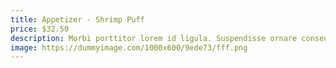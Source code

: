 ```yaml
---
title: Appetizer - Shrimp Puff
price: $32.50
description: Morbi porttitor lorem id ligula. Suspendisse ornare consequat lectus. In est risus, auctor sed, tristique in, tempus sit amet, sem.
image: https://dummyimage.com/1000x600/9ede73/fff.png
---
```

